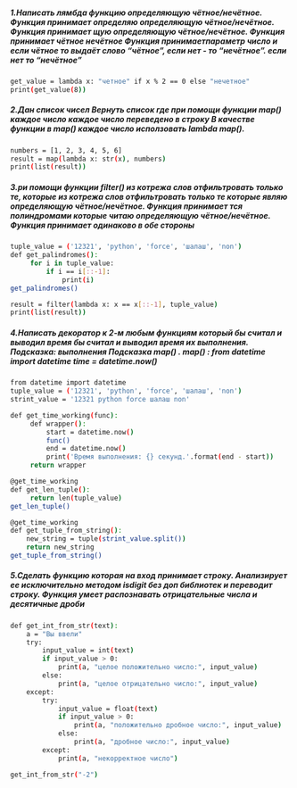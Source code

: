 ##### 1.Написать лямбда функцию определяющую чётное/нечётное. Функция принимает определяю определяющую чётное/нечётное. Функция принимает щую определяющую чётное/нечётное. Функция принимает чётное нечётное Функция принимаетпараметр число и если чётное то выдаёт слово “чётное”, если нет - то “нечётное”. если нет то “нечётное”

```sh
get_value = lambda x: "четное" if x % 2 == 0 else "нечетное"
print(get_value(8))
```

##### 2.Дан список чисел Вернуть список где при помощи функции map() каждое число каждое число переведено в строку В качестве функции в map() каждое число исползовать lambda map().

```sh
numbers = [1, 2, 3, 4, 5, 6]
result = map(lambda x: str(x), numbers)
print(list(result))
```

##### 3.ри помощи функции filter() из котрежа слов отфильтровать только те, которые из котрежа слов отфильтровать только те которые являю определяющую чётное/нечётное. Функция принимает тся полиндромами которые читаю определяющую чётное/нечётное. Функция принимает одинаково в обе стороны 
```sh
tuple_value = ('12321', 'python', 'force', 'шалаш', 'non')
def get_palindromes():
     for i in tuple_value:
         if i == i[::-1]:
             print(i)
get_palindromes()

result = filter(lambda x: x == x[::-1], tuple_value)
print(list(result))
```

##### 4.Написать декоратор к 2-м любым функциям который бы считал и выводил время бы считал и выводил время их выполнения. Подсказка: выполнения Подсказка map() . map() : from datetime import datetime time = datetime.now()

```sh
from datetime import datetime
tuple_value = ('12321', 'python', 'force', 'шалаш', 'non')
strint_value = '12321 python force шалаш non'

def get_time_working(func):
     def wrapper():
         start = datetime.now()
         func()
         end = datetime.now()
         print('Время выполнения: {} секунд.'.format(end - start))
     return wrapper

@get_time_working
def get_len_tuple():
     return len(tuple_value)
get_len_tuple()

@get_time_working
def get_tuple_from_string():
    new_string = tuple(strint_value.split())
    return new_string
get_tuple_from_string()
```

##### 5.Сделать функцию которая на вход принимает строку. Анализирует ее исключительно методом isdigit без доп библиотек и переводит строку. Функция умеет распознавать отрицательные числа и десятичные дроби 

```sh
def get_int_from_str(text):
    a = "Вы ввели"
    try:
        input_value = int(text)
        if input_value > 0:
            print(a, "целое положительно число:", input_value)
        else:
            print(a, "целое отрицательно число:", input_value)
    except:
        try:
            input_value = float(text)
            if input_value > 0:
                print(a, "положительно дробное число:", input_value)
            else:
                print(a, "дробное число:", input_value)
        except:
            print(a, "некорректное число")

get_int_from_str("-2")

```